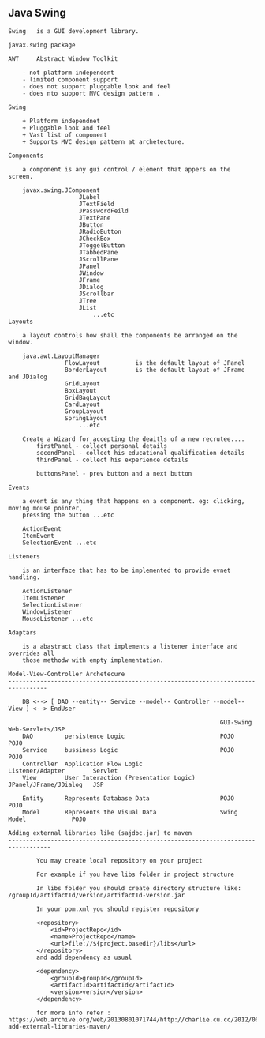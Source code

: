 Java Swing
-----------------------------------------------------------------------------

    Swing   is a GUI development library.

    javax.swing package

    AWT     Abstract Window Toolkit

        - not platform independent
        - limited component support
        - does not support pluggable look and feel
        - does nto support MVC design pattern .

    Swing

        + Platform independnet
        + Pluggable look and feel
        + Vast list of component 
        + Supports MVC design pattern at archetecture.

    Components

        a component is any gui control / element that appers on the screen.

        javax.swing.JComponent
                        JLabel
                        JTextField
                        JPasswordFeild
                        JTextPane
                        JButton
                        JRadioButton
                        JCheckBox
                        JToggelButton
                        JTabbedPane
                        JScrollPane
                        JPanel
                        JWindow
                        JFrame
                        JDialog
                        JScrollbar
                        JTree
                        JList
                            ...etc
    Layouts

        a layout controls how shall the components be arranged on the window.

        java.awt.LayoutManager
                    FlowLayout          is the default layout of JPanel
                    BorderLayout        is the default layout of JFrame and JDialog                    
                    GridLayout
                    BoxLayout                    
                    GridBagLayout
                    CardLayout
                    GroupLayout
                    SpringLayout
                        ...etc

        Create a Wizard for accepting the deaitls of a new recrutee....
            firstPanel - collect personal details
            secondPanel - collect his educational qualification details
            thirdPanel - collect his experience details

            buttonsPanel - prev button and a next button

    Events

        a event is any thing that happens on a component. eg: clicking, moving mouse pointer,
        pressing the button ...etc

        ActionEvent
        ItemEvent
        SelectionEvent ...etc

    Listeners

        is an interface that has to be implemented to provide evnet handling.

        ActionListener
        ItemListener
        SelectionListener
        WindowListener
        MouseListener ...etc

    Adaptars
    
        is a abastract class that implements a listener interface and overrides all
        those methodw with empty implementation.

    Model-View-Controller Archetecure
    ---------------------------------------------------------------------------------

        DB <--> [ DAO --entity-- Service --model-- Controller --model-- View ] <--> EndUser

                                                                GUI-Swing               Web-Servlets/JSP
        DAO         persistence Logic                           POJO                    POJO
        Service     bussiness Logic                             POJO                    POJO
        Controller  Application Flow Logic                      Listener/Adapter        Servlet
        View        User Interaction (Presentation Logic)       JPanel/JFrame/JDialog   JSP

        Entity      Represents Database Data                    POJO                    POJO
        Model       Represents the Visual Data                  Swing Model             POJO

    Adding external libraries like (sajdbc.jar) to maven
    ----------------------------------------------------------------------------------
            
            You may create local repository on your project

            For example if you have libs folder in project structure

            In libs folder you should create directory structure like: /groupId/artifactId/version/artifactId-version.jar

            In your pom.xml you should register repository

            <repository>
                <id>ProjectRepo</id>
                <name>ProjectRepo</name>
                <url>file://${project.basedir}/libs</url>
            </repository>
            and add dependency as usual

            <dependency>
                <groupId>groupId</groupId>
                <artifactId>artifactId</artifactId>
                <version>version</version>
            </dependency>

            for more info refer :  https://web.archive.org/web/20130801071744/http://charlie.cu.cc/2012/06/how-add-external-libraries-maven/
           